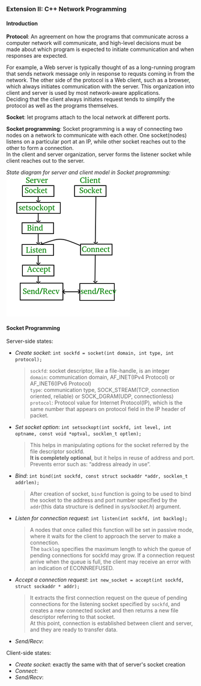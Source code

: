 ### Extension II: C++ Network Programming

#### Introduction
**Protocol**: An agreement on how the programs that communicate across a computer network will communicate, and high-level decisions must be made about which program is expected to initiate communication and when responses are expected.  
  
For example, a Web server is typically thought of as a long-running program that sends network message only in response to requsts coming in from the network. The other side of the protocol is a Web client, such as a browser, which always initiates communication with the server. This organization into client and server is used by most network-aware applications.  
Deciding that the client always initiates request tends to simplify the protocol as well as the programs themselves.  
  
**Socket**: let programs attach to the local network at different ports.  
  
**Socket programming**: Socket programming is a way of connecting two nodes on a network to communicate with each other. One socket(nodes) listens on a particular port at an IP, while other socket reaches out to the other to form a connection.  
In the client and server organization, server forms the listener socket while client reaches out to the server.  

*State diagram for server and client model in Socket programming:*  
![Server_and_client](./SomePictures/Socket_server.png)
  
#### Socket Programming
Server-side states:  
- _Create socket_: `int sockfd = socket(int domain, int type, int protocol);`  
  > `sockfd`: socket descriptor, like a file-handle, is an integer  
  > `domain`: communication domain, AF_INET(IPv4 Protocol) or AF_INET6(IPv6 Protocol)  
  > `type`: communication type, SOCK_STREAM(TCP, connection oriented, reliable) or SOCK_DGRAM(UDP, connectionless)  
  > `protocol`: Protocol value for Internet Protocol(IP), which is the same number that appears on protocol field in the IP header of packet.  
- _Set socket option_: `int setsockopt(int sockfd, int level, int optname, const void *optval, socklen_t optlen);`
  > This helps in manipulating options for the socket referred by the file descriptor sockfd.  
  > **It is completely optional**, but it helps in reuse of address and port. Prevents error such as: “address already in use”.  
- _Bind_: `int bind(int sockfd, const struct sockaddr *addr, socklen_t addrlen);`
  > After creation of socket, `bind` function is going to be used to bind the socket to the address and port number specified by the `addr`(this data structure is defined in _sys/socket.h_) argument.  
- _Listen for connection request_: `int listen(int sockfd, int backlog);`
  > A nodes that once called this function will be set in passive mode, where it waits for the client to approach the server to make a connection.  
  > The `backlog` specifies the maximum length to which the queue of pending connections for sockfd may grow. If a connection request arrive when the queue is full, the client may receive an error with an indication of ECONNREFUSED.
- _Accept a connection request_: `int new_socket = accept(int sockfd, struct sockaddr * addr);` 
  > It extracts the first connection request on the queue of pending connections for the listening socket specified by `sockfd`, and creates a new connected socket and then returns a new file descriptor referring to that socket.  
  > At this point, connection is established between client and server, and they are ready to transfer data.
- _Send/Recv_: 
  > 
Client-side states:
- _Create socket_: exactly the same with that of server's socket creation
- _Connect_: 
- _Send/Recv_: 

